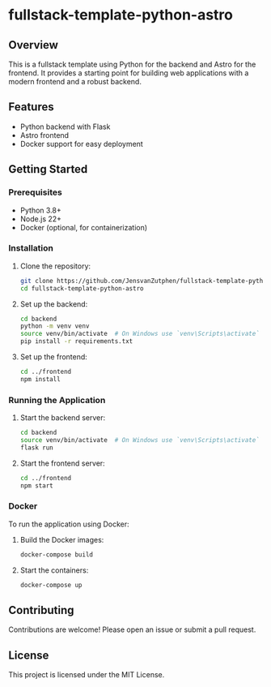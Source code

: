 # fullstack-template-python-astro
## Overview

This is a fullstack template using Python for the backend and Astro for the frontend. It provides a starting point for building web applications with a modern frontend and a robust backend.

## Features

- Python backend with Flask
- Astro frontend
- Docker support for easy deployment

## Getting Started

### Prerequisites

- Python 3.8+
- Node.js 22+
- Docker (optional, for containerization)

### Installation

1. Clone the repository:
    ```sh
    git clone https://github.com/JensvanZutphen/fullstack-template-python-astro.git
    cd fullstack-template-python-astro
    ```

2. Set up the backend:
    ```sh
    cd backend
    python -m venv venv
    source venv/bin/activate  # On Windows use `venv\Scripts\activate`
    pip install -r requirements.txt
    ```

3. Set up the frontend:
    ```sh
    cd ../frontend
    npm install
    ```

### Running the Application

1. Start the backend server:
    ```sh
    cd backend
    source venv/bin/activate  # On Windows use `venv\Scripts\activate`
    flask run
    ```

2. Start the frontend server:
    ```sh
    cd ../frontend
    npm start
    ```

### Docker

To run the application using Docker:

1. Build the Docker images:
    ```sh
    docker-compose build
    ```

2. Start the containers:
    ```sh
    docker-compose up
    ```

## Contributing

Contributions are welcome! Please open an issue or submit a pull request.

## License

This project is licensed under the MIT License.